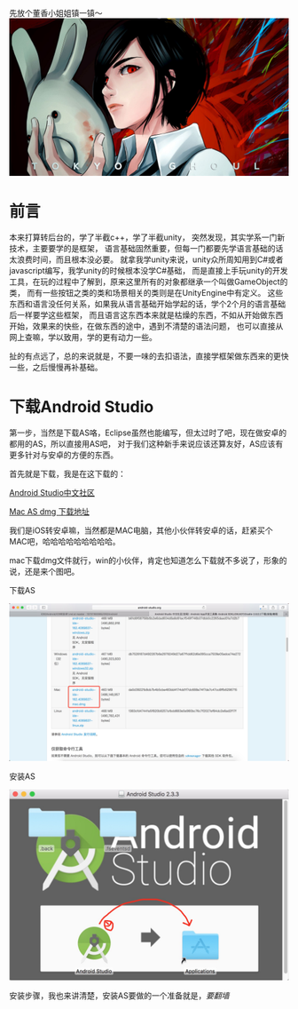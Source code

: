 先放个董香小姐姐镇一镇～
![董香](https://github.com/13731160065/iOS2Android/raw/master/Images/dx.jpg)

前言
==========================

本来打算转后台的，学了半截c++，学了半截unity，
突然发现，其实学系一门新技术，主要要学的是框架，
语言基础固然重要，但每一门都要先学语言基础的话太浪费时间，而且根本没必要。
就拿我学unity来说，unity众所周知用到C#或者javascript编写，我学unity的时候根本没学C#基础，
而是直接上手玩unity的开发工具，在玩的过程中了解到，原来这里所有的对象都继承一个叫做GameObject的类，
而有一些按钮之类的类和场景相关的类则是在UnityEngine中有定义。
这些东西和语言没任何关系，如果我从语言基础开始学起的话，学个2个月的语言基础后一样要学这些框架，
而且语言这东西本来就是枯燥的东西，不如从开始做东西开始，效果来的快些，在做东西的途中，遇到不清楚的语法问题，
也可以直接从网上查嘛，学以致用，学的更有动力一些。

扯的有点远了，总的来说就是，不要一味的去扣语法，直接学框架做东西来的更快一些，之后慢慢再补基础。

下载Android Studio
==========================

第一步，当然是下载AS咯，Eclipse虽然也能编写，但太过时了吧，现在做安卓的都用的AS，所以直接用AS吧，
对于我们这种新手来说应该还算友好，AS应该有更多针对与安卓的方便的东西。

首先就是下载，我是在这下载的：

[Android Studio中文社区](http://www.android-studio.org)

[Mac AS dmg 下载地址](https://dl.google.com/dl/android/studio/install/2.3.3.0/android-studio-ide-162.4069837-mac.dmg)

我们是iOS转安卓嘛，当然都是MAC电脑，其他小伙伴转安卓的话，赶紧买个MAC吧，哈哈哈哈哈哈哈哈哈。

mac下载dmg文件就行，win的小伙伴，肯定也知道怎么下载就不多说了，形象的说，还是来个图吧。

下载AS

![AS社区dmg](https://github.com/13731160065/iOS2Android/raw/master/Images/as中文社区dmg.png)

安装AS

![安装AS](https://github.com/13731160065/iOS2Android/raw/master/Images/安装as.png)

安装步骤，我也来讲清楚，安装AS要做的一个准备就是，*要翻墙*





